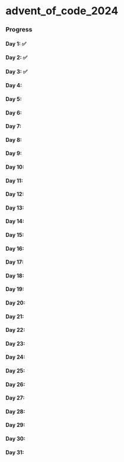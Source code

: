 # advent_of_code_2024


### Progress
#### Day 1: ✅ 
#### Day 2: ✅
#### Day 3: ✅
#### Day 4:
#### Day 5:
#### Day 6:
#### Day 7:
#### Day 8:
#### Day 9:
#### Day 10:
#### Day 11:
#### Day 12:
#### Day 13:
#### Day 14:
#### Day 15:
#### Day 16:
#### Day 17:
#### Day 18:
#### Day 19:
#### Day 20:
#### Day 21:
#### Day 22:
#### Day 23:
#### Day 24:
#### Day 25:
#### Day 26:
#### Day 27:
#### Day 28:
#### Day 29:
#### Day 30:
#### Day 31:
